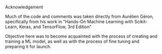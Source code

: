 Acknowledgement

Much of the code and comments was taken directly from Aurélien Géron, specifically from his work in "Hands-On Machine Learning with Scikit-Learn, Keras, and TensorFlow, 3rd Edition"

Objective here was to become acquainted with the process of creating and training a ML model, as well as with the process of fine tuning and preparing it for launch.  
